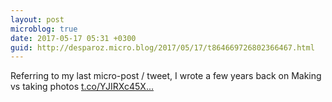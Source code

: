 ```yaml
---
layout: post
microblog: true
date: 2017-05-17 05:31 +0300
guid: http://desparoz.micro.blog/2017/05/17/t864669726802366467.html
---
```

Referring to my last micro-post / tweet, I wrote a few years back on Making vs taking photos [t.co/YJIRXc45X...](https://t.co/YJIRXc45XU)
